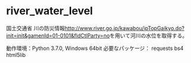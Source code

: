 # river_water_level
国土交通省 川の防災情報<http://www.river.go.jp/kawabou/ipTopGaikyo.do?init=init&gamenId=01-0101&fldCtlParty=no>を用いて河川の水位を取得する。

動作環境：Python 3.7.0, Windows 64bit
必要なパッケージ：
requests
bs4
html5lib

